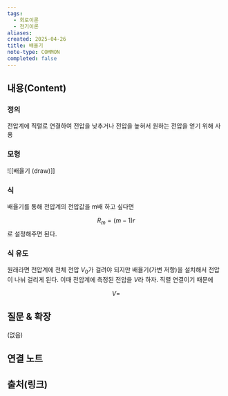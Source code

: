 ```yaml
---
tags:
  - 회로이론
  - 전기이론
aliases: 
created: 2025-04-26
title: 배율기
note-type: COMMON
completed: false
---
```


## 내용(Content)

### 정의

전압계에 직렬로 연결하여 전압을 낮추거나 전압을 높혀서 원하는 전압을 얻기 위해 사용

### 모형

![[배율기 (draw)]]

### 식

배율기를 통해 전압계의 전압값을 m배 하고 싶다면

$$
R_{m} = (m-1)r
$$
로 설정해주면 된다.

### 식 유도

원래라면 전압계에 전체 전압 $V_{0}$가 걸려야 되지만 배율기(가변 저항)을 설치해서 전압이 나눠 걸리게 된다. 이때 전압계에 측정된 전압을 $V$라 하자. 직렬 연결이기 때문에 

$$
V = 
$$



## 질문 & 확장

(없음)

## 연결 노트

## 출처(링크)

